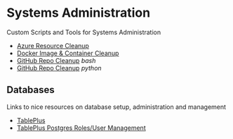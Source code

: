 # Systems Administration
Custom Scripts and Tools for Systems Administration

* [Azure Resource Cleanup](bash-scripts/azure-resource-cleanup.sh)
* [Docker Image & Container Cleanup](bash-scripts/docker-cleanup.sh)
* [GitHub Repo Cleanup](bash-scripts/repo-clone.sh) *bash*
* [GitHub Repo Cleanup](python-scripts/gitops/gitops.py) *python*

## Databases
Links to nice resources on database setup, administration and management
* [TablePlus](https://tableplus.com/)
* [TablePlus Postgres Roles/User Management](https://tableplus.com/blog/2018/04/postgresql-how-to-grant-access-to-users.html)
